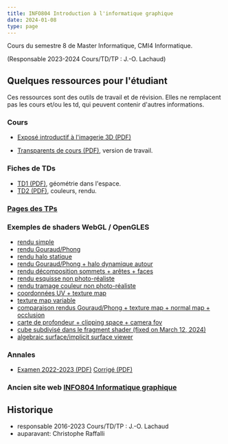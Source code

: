 ```yaml
---
title: INFO804 Introduction à l'informatique graphique
date: 2024-01-08
type: page
---
```


Cours du semestre 8 de Master Informatique, CMI4 Informatique. 

(Responsable 2023-2024 Cours/TD/TP : J.-O. Lachaud)

## Quelques ressources pour l'étudiant

Ces ressources sont des outils de travail et de révision. Elles ne
remplacent pas les cours et/ou les td, qui peuvent contenir d'autres
informations.

### Cours

* [Exposé introductif à l'imagerie 3D (PDF)](Cours/introduction.pdf)

* [Transparents de cours (PDF)](Cours/expose.pdf), version de travail.

### Fiches de TDs

* [TD1 (PDF)](TDs/td-geometrie.pdf), géométrie dans l'espace.
* [TD2 (PDF)](TDs/td-rendu.pdf), couleurs, rendu.

### [Pages des TPs](Tests/html)

### Exemples de shaders WebGL / OpenGLES

* [rendu simple](Tests/WebGL/shaders-basic.html)
* [rendu Gouraud/Phong](Tests/WebGL/shaders-gouraud-phong-interpolation.html)
* [rendu halo statique](Tests/WebGL/shaders-halo.html)
* [rendu Gouraud/Phong + halo dynamique autour](Tests/WebGL/shaders-halo-shape.html)
* [rendu décomposition sommets + arêtes + faces](Tests/WebGL/shaders-edges.html)
* [rendu esquisse non photo-réaliste](Tests/WebGL/shaders-drawing.html)
* [rendu tramage couleur non photo-réaliste](Tests/WebGL/shaders-color-drawing.html)
* [coordonnées UV + texture map](Tests/WebGL/shaders-texture-map.html)
* [texture map variable](Tests/WebGL/shaders-texture.html)
* [comparaison rendus Gouraud/Phong + texture map + normal map + occlusion](Tests/WebGL/shaders-full.html)
* [carte de profondeur + clipping space + camera fov](Tests/WebGL/shaders-depth.html)
* [cube subdivisé dans le fragment shader (fixed on March 12, 2024)](Tests/WebGL/shaders-cube-2.html)
* [algebraic surface/implicit surface viewer](Tests/WebGL/shaders-implicit-surface-viewer.html)

### Annales

* [Examen 2022-2023 (PDF)](Examens/examen-2022-2023.pdf) [Corrigé (PDF)](Examens/examen-sol-2022-2023.pdf)

### Ancien site web [INFO804 Informatique graphique](http://os-vps418.infomaniak.ch:1250/mediawiki/index.php/INFO804_:_Introduction_à_l%27Informatique_Graphique)


## Historique

* responsable 2016-2023 Cours/TD/TP : J.-O. Lachaud
* auparavant: Christophe Raffalli

